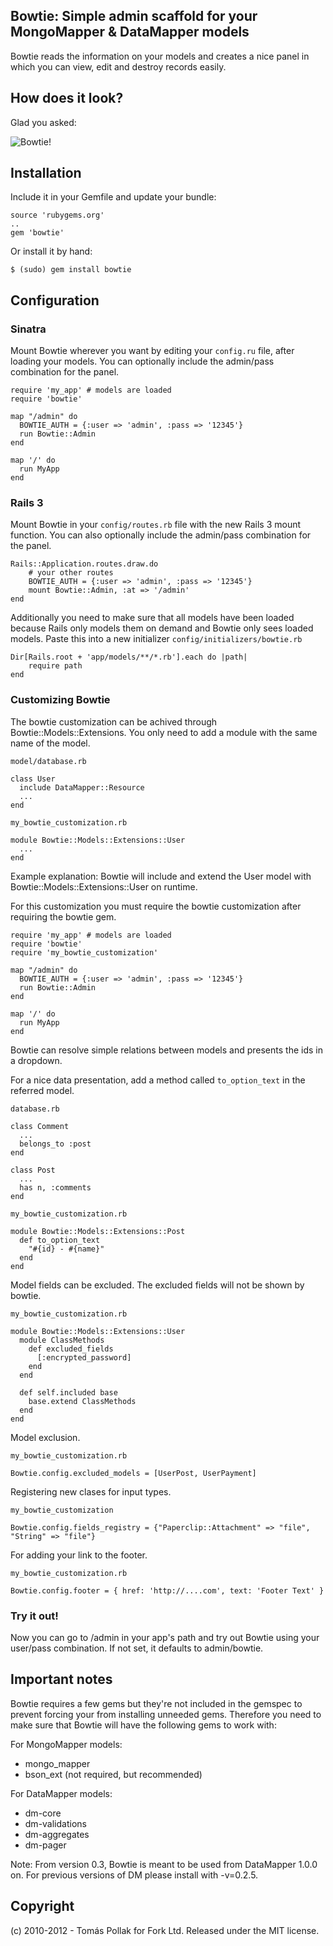 ## Bowtie: Simple admin scaffold for your MongoMapper & DataMapper models

Bowtie reads the information on your models and creates a nice panel in which you can view, edit and destroy records easily.

## How does it look?

Glad you asked:

![Bowtie!](https://github.com/tomas/bowtie/raw/master/screenshot.png)

## Installation

Include it in your Gemfile and update your bundle:

    source 'rubygems.org'
    ..
    gem 'bowtie'
  
Or install it by hand:

    $ (sudo) gem install bowtie

## Configuration

### Sinatra
Mount Bowtie wherever you want by editing your `config.ru` file, after loading your models. You can optionally include the admin/pass combination for the panel.

    require 'my_app' # models are loaded
    require 'bowtie'

    map "/admin" do
      BOWTIE_AUTH = {:user => 'admin', :pass => '12345'}
      run Bowtie::Admin
    end

    map '/' do
      run MyApp
    end

### Rails 3
Mount Bowtie in your `config/routes.rb` file with the new Rails 3 mount function. You can also optionally include the admin/pass combination for the panel.

    Rails::Application.routes.draw.do
        # your other routes
        BOWTIE_AUTH = {:user => 'admin', :pass => '12345'}
        mount Bowtie::Admin, :at => '/admin'
    end

Additionally you need to make sure that all models have been loaded because Rails only models them on demand and Bowtie only sees loaded models. Paste this into a new initializer `config/initializers/bowtie.rb`

    Dir[Rails.root + 'app/models/**/*.rb'].each do |path|
        require path
    end

### Customizing Bowtie
The bowtie customization can be achived through Bowtie::Models::Extensions.
You only need to add a module with the same name of the model.

`model/database.rb`

    class User
      include DataMapper::Resource
      ...
    end

`my_bowtie_customization.rb`

    module Bowtie::Models::Extensions::User
      ...
    end

Example explanation: Bowtie will include and extend the User model
with Bowtie::Models::Extensions::User on runtime.

For this customization you must require the bowtie customization after
requiring the bowtie gem.

    require 'my_app' # models are loaded
    require 'bowtie'
    require 'my_bowtie_customization'

    map "/admin" do
      BOWTIE_AUTH = {:user => 'admin', :pass => '12345'}
      run Bowtie::Admin
    end

    map '/' do
      run MyApp
    end


Bowtie can resolve simple relations between models and presents the
ids in a dropdown.

For a nice data presentation, add a method called `to_option_text` in the referred model.

`database.rb`

    class Comment
      ...
      belongs_to :post
    end

    class Post
      ...
      has n, :comments
    end

`my_bowtie_customization.rb`

    module Bowtie::Models::Extensions::Post
      def to_option_text
        "#{id} - #{name}"
      end
    end

Model fields can be excluded. The excluded fields will not be shown by
bowtie.

`my_bowtie_customization.rb`

    module Bowtie::Models::Extensions::User
      module ClassMethods
        def excluded_fields
          [:encrypted_password]
        end
      end

      def self.included base
        base.extend ClassMethods
      end
    end

Model exclusion.

`my_bowtie_customization.rb`

    Bowtie.config.excluded_models = [UserPost, UserPayment]

Registering new clases for input types.

`my_bowtie_customization`

    Bowtie.config.fields_registry = {"Paperclip::Attachment" => "file", "String" => "file"}

For adding your link to the footer.

`my_bowtie_customization.rb`

    Bowtie.config.footer = { href: 'http://....com', text: 'Footer Text' }

### Try it out!
Now you can go to /admin in your app's path and try out Bowtie using your user/pass combination. If not set, it defaults to admin/bowtie.

## Important notes

Bowtie requires a few gems but they're not included in the gemspec to prevent forcing your from installing unneeded gems. Therefore you need to make sure that Bowtie will have the following gems to work with: 

For MongoMapper models:
 
 * mongo_mapper
 * bson_ext (not required, but recommended)

For DataMapper models: 

 * dm-core
 * dm-validations
 * dm-aggregates
 * dm-pager

Note: From version 0.3, Bowtie is meant to be used from DataMapper 1.0.0 on. For previous versions of DM please install with -v=0.2.5.

## Copyright

(c) 2010-2012 - Tomás Pollak for Fork Ltd. Released under the MIT license.
